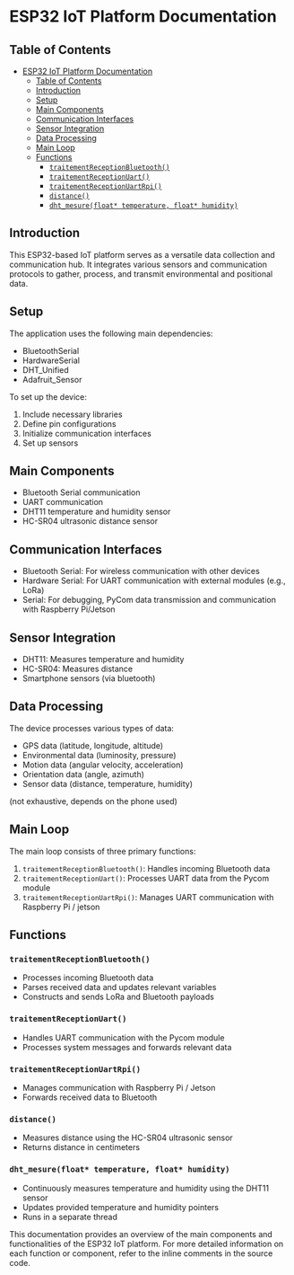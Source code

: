 # ESP32 IoT Platform Documentation

## Table of Contents
- [ESP32 IoT Platform Documentation](#esp32-iot-platform-documentation)
  - [Table of Contents](#table-of-contents)
  - [Introduction](#introduction)
  - [Setup](#setup)
  - [Main Components](#main-components)
  - [Communication Interfaces](#communication-interfaces)
  - [Sensor Integration](#sensor-integration)
  - [Data Processing](#data-processing)
  - [Main Loop](#main-loop)
  - [Functions](#functions)
    - [`traitementReceptionBluetooth()`](#traitementreceptionbluetooth)
    - [`traitementReceptionUart()`](#traitementreceptionuart)
    - [`traitementReceptionUartRpi()`](#traitementreceptionuartrpi)
    - [`distance()`](#distance)
    - [`dht_mesure(float* temperature, float* humidity)`](#dht_mesurefloat-temperature-float-humidity)

## Introduction

This ESP32-based IoT platform serves as a versatile data collection and communication hub. It integrates various sensors and communication protocols to gather, process, and transmit environmental and positional data.

## Setup

The application uses the following main dependencies:
- BluetoothSerial
- HardwareSerial
- DHT_Unified
- Adafruit_Sensor

To set up the device:

1. Include necessary libraries
2. Define pin configurations
3. Initialize communication interfaces
4. Set up sensors

## Main Components

- Bluetooth Serial communication
- UART communication
- DHT11 temperature and humidity sensor
- HC-SR04 ultrasonic distance sensor

## Communication Interfaces

- Bluetooth Serial: For wireless communication with other devices
- Hardware Serial: For UART communication with external modules (e.g., LoRa)
- Serial: For debugging, PyCom data transmission and communication with Raspberry Pi/Jetson

## Sensor Integration

- DHT11: Measures temperature and humidity
- HC-SR04: Measures distance
- Smartphone sensors (via bluetooth)

## Data Processing

The device processes various types of data:
- GPS data (latitude, longitude, altitude)
- Environmental data (luminosity, pressure)
- Motion data (angular velocity, acceleration)
- Orientation data (angle, azimuth)
- Sensor data (distance, temperature, humidity)

(not exhaustive, depends on the phone used)

## Main Loop

The main loop consists of three primary functions:
1. `traitementReceptionBluetooth()`: Handles incoming Bluetooth data
2. `traitementReceptionUart()`: Processes UART data from the Pycom module
3. `traitementReceptionUartRpi()`: Manages UART communication with Raspberry Pi / jetson 

## Functions

### `traitementReceptionBluetooth()`
- Processes incoming Bluetooth data
- Parses received data and updates relevant variables
- Constructs and sends LoRa and Bluetooth payloads

### `traitementReceptionUart()`
- Handles UART communication with the Pycom module
- Processes system messages and forwards relevant data

### `traitementReceptionUartRpi()`
- Manages communication with Raspberry Pi / Jetson
- Forwards received data to Bluetooth

### `distance()`
- Measures distance using the HC-SR04 ultrasonic sensor
- Returns distance in centimeters

### `dht_mesure(float* temperature, float* humidity)`
- Continuously measures temperature and humidity using the DHT11 sensor
- Updates provided temperature and humidity pointers
- Runs in a separate thread

This documentation provides an overview of the main components and functionalities of the ESP32 IoT platform. For more detailed information on each function or component, refer to the inline comments in the source code.
